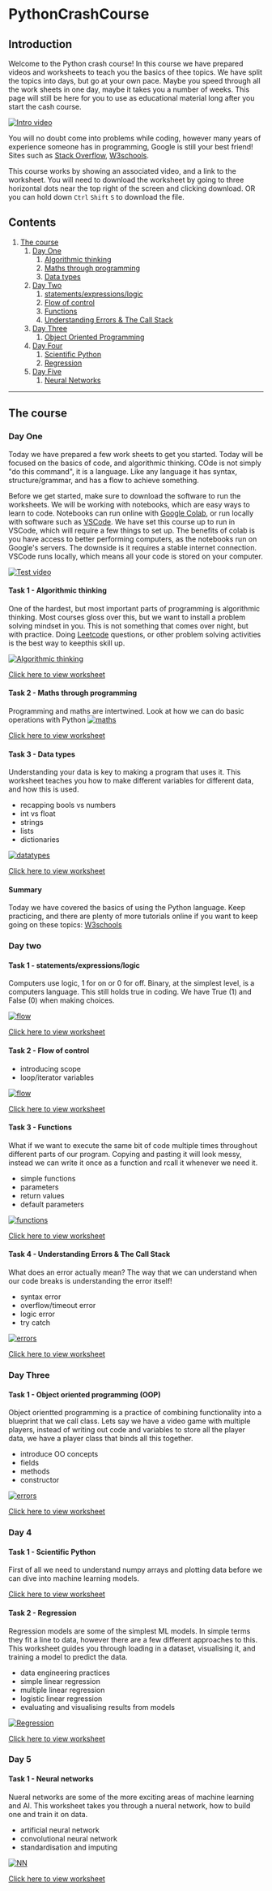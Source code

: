# PythonCrashCourse

## Introduction

Welcome to the Python crash course! In this course we have prepared videos and worksheets to teach you the basics of thee topics. We have split the topics into days, but go at your own pace. Maybe you speed through all the work sheets in one day, maybe it takes you a number of weeks. This page will still be here for you to use as educational material long after you start the cash course. 

[![Intro video](https://img.youtube.com/vi/HSeTorzswvc/0.jpg)](https://www.youtube.com/watch?v=HSeTorzswvc)

You will no doubt come into problems while coding, however many years of experience someone has in programming, Google is still your best friend! Sites such as <a href="https://stackoverflow.com/">Stack Overflow</a>, <a href="https://www.w3schools.com/python/">W3schools</a>.

This course works by showing an associated video, and a link to the worksheet. You will need to download the worksheet by going to three horizontal dots near the top right of the screen and clicking download. OR you can hold down ```Ctrl``` ```Shift``` ```S``` to download the file. 

## Contents
1. [The course](#The-course)
   1. [Day One](#Day-One)
        1. [Algorithmic thinking](#)
        2. [Maths through programming](#)
        3. [Data types](#)
   2. [Day Two](#Day-Two)
        1. [statements/expressions/logic](#)
        2. [Flow of control](#)
        3. [Functions](#)
        4. [Understanding Errors & The Call Stack](#)
   3. [Day Three](#Day-Three)
        1. [Object Oriented Programming](#) 
   5. [Day Four](#Day-Four)
        1. [Scientific Python](#)
        2. [Regression](#)
   7. [Day Five](#Day-Five)
        1. [Neural Networks](#)
    
---

## The course

### Day One
Today we have prepared a few work sheets to get you started. Today will be focused on the basics of code, and algorithmic thinking. COde is not simply "do this command", it is a language. Like any language it has syntax, structure/grammar, and has a flow to achieve something. 

Before we get started, make sure to download the software to run the worksheets. We will be working with notebooks, which are easy ways to learn to code. Notebooks can run online with <a href="https://colab.research.google.com/">Google Colab</a>, or run locally with software such as <a href="https://code.visualstudio.com/">VSCode</a>. We have set this course up to run in VSCode, which will require a few things to set up. The benefits of colab is you have access to better performing computers, as the notebooks run on Google's servers. The downside is it requires a stable internet connection. VSCode runs locally, which means all your code is stored on your computer. 

[![Test video](https://img.youtube.com/vi/HSeTorzswvc/0.jpg)](https://www.youtube.com/watch?v=HSeTorzswvc)

#### Task 1 - Algorithmic thinking
One of the hardest, but most important parts of programming is algorithmic thinking. Most courses gloss over this, but we want to install a problem solving mindset in you. This is not something that comes over night, but with practice. Doing <a href="https://leetcode.com/">Leetcode</a> questions, or other problem solving activities is the best way to keepthis skill up.

[![Algorithmic thinking](https://img.youtube.com/vi/HSeTorzswvc/0.jpg)](https://www.youtube.com/watch?v=HSeTorzswvc)

<a href="https://github.com/SussexPAL/PythonCrashCourse/blob/main/Worksheets/day_1_algorithmic_thinking.ipynb">Click here to view worksheet</a>

#### Task 2 - Maths through programming
Programming and maths are intertwined. Look at how we can do basic operations with Python
[![maths](https://img.youtube.com/vi/HSeTorzswvc/0.jpg)](https://www.youtube.com/watch?v=HSeTorzswvc)

<a href="https://github.com/SussexPAL/PythonCrashCourse/blob/main/Worksheets/day_1_maths_through_programming.ipynb">Click here to view worksheet</a>

#### Task 3 - Data types
Understanding your data is key to making a program that uses it. This worksheet teaches you how to make different variables for different data, and how this is used.

* recapping bools vs numbers
* int vs float
* strings 
* lists 
* dictionaries
  
[![datatypes](https://img.youtube.com/vi/HSeTorzswvc/0.jpg)](https://www.youtube.com/watch?v=HSeTorzswvc)

<a href="https://github.com/SussexPAL/PythonCrashCourse/blob/main/Worksheets/day_1_data_types.ipynb">Click here to view worksheet</a>

#### Summary
Today we have covered the basics of using the Python language. Keep practicing, and there are plenty of more tutorials online if you want to keep going on these topics:
<a href="https://www.w3schools.com/python/">W3schools</a>

### Day two

#### Task 1 - statements/expressions/logic
Computers use logic, 1 for on or 0 for off. Binary, at the simplest level, is a computers language. This still holds true in coding. We have True (1) and False (0) when making choices. 

[![flow](https://img.youtube.com/vi/HSeTorzswvc/0.jpg)](https://www.youtube.com/watch?v=HSeTorzswvc)

<a href="https://github.com/SussexPAL/PythonCrashCourse/blob/main/Worksheets/day_2_logic_expressions.ipynb">Click here to view worksheet</a>

#### Task 2 - Flow of control

* introducing scope
* loop/iterator variables
  
[![flow](https://img.youtube.com/vi/HSeTorzswvc/0.jpg)](https://www.youtube.com/watch?v=HSeTorzswvc)

<a href="https://github.com/SussexPAL/PythonCrashCourse/blob/main/Worksheets/day_2_flow_of_control.ipynb">Click here to view worksheet</a>

#### Task 3 - Functions
What if we want to execute the same bit of code multiple times throughout different parts of our program. Copying and pasting it will look messy, instead we can write it once as a function and rcall it whenever we need it.
* simple functions
* parameters
* return values
* default parameters

  
[![functions](https://img.youtube.com/vi/HSeTorzswvc/0.jpg)](https://www.youtube.com/watch?v=HSeTorzswvc)

<a href="https://github.com/SussexPAL/PythonCrashCourse/blob/main/Worksheets/day_2_functions.ipynb">Click here to view worksheet</a>

#### Task 4 - Understanding Errors & The Call Stack
What does an error actually mean? The way that we can understand when our code breaks is understanding the error itself!
* syntax error
* overflow/timeout error
* logic error
* try catch

  
[![errors](https://img.youtube.com/vi/HSeTorzswvc/0.jpg)](https://www.youtube.com/watch?v=HSeTorzswvc)

<a href="https://github.com/SussexPAL/PythonCrashCourse/blob/main/Worksheets/day_2_understanding_errors.ipynb">Click here to view worksheet</a>

### Day Three

#### Task 1 - Object oriented programming (OOP)
Object orientted programming is a practice of combining functionality into a blueprint that we call class. Lets say we have a video game with multiple players, instead of writing out code and variables to store all the player data, we have a player class that binds all this together.
* introduce OO concepts
* fields
* methods
* constructor
  
[![errors](https://img.youtube.com/vi/HSeTorzswvc/0.jpg)](https://www.youtube.com/watch?v=HSeTorzswvc)

<a href="https://github.com/SussexPAL/PythonCrashCourse/blob/main/Worksheets/day_3_object_oriented_programming.ipynb">Click here to view worksheet</a>

### Day 4

#### Task 1 - Scientific Python
First of all we need to understand numpy arrays and plotting data before we can dive into machine learning models. 

<a href="https://github.com/SussexPAL/PythonCrashCourse/blob/main/Worksheets/day_4_scientific_python.ipynb">Click here to view worksheet</a>

#### Task 2 - Regression
Regression models are some of the simplest ML models. In simple terms they fit a line to data, however there are a few different approaches to this. This worksheet guides you through loading in a dataset, visualising it, and training a model to predict the data.
* data engineering practices
* simple linear regression
* multiple linear regression
* logistic linear regression
* evaluating and visualising results from models

  
[![Regression](https://img.youtube.com/vi/HSeTorzswvc/0.jpg)](https://www.youtube.com/watch?v=HSeTorzswvc)

<a href="https://github.com/SussexPAL/PythonCrashCourse/blob/main/Worksheets/day_4_regression.ipynb">Click here to view worksheet</a>
### Day 5

#### Task 1 - Neural networks
Nueral networks are some of the more exciting areas of machine learning and AI. This worksheet takes you through a nueral network, how to build one and train it on data. 
* artificial neural network
* convolutional neural network
* standardisation and imputing

  
[![NN](https://img.youtube.com/vi/HSeTorzswvc/0.jpg)](https://www.youtube.com/watch?v=HSeTorzswvc)

<a href="https://github.com/SussexPAL/PythonCrashCourse/blob/main/Worksheets/day_5_neural_networks.ipynb">Click here to view worksheet</a>

